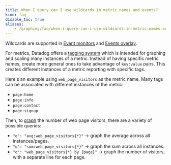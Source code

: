 ```yaml
---
title: When I query can I use wildcards in metric names and events?
kind: faq
disable_toc: true
aliases:
    - /graphing/faq/when-i-query-can-i-use-wildcards-in-metric-names-and-events
---
```


Wildcards are supported in [Event monitors][1] and [Events overlay][2].

For metrics, Datadog offers a [tagging system][3] which is intended for graphing and scaling many instances of a metric. Instead of having specific metric names, create more general ones to take advantage of `key:value` pairs. This creates different instances of a metric reporting with specific tags.

Here's an example using `web_page_visitors` as the metric name. Many tags can be associated with different instances of the metric:

* `page:home`
* `page:info`
* `page:contact`
* `page:signup`

Then, to [graph][4] the number of web page visitors, there are a variety of possible queries:

* `"q": "avg:web_page_visitors{*}"` -> graph the average across all instances/pages.
* `"q": "sum:web_page_visitors{*}"` -> graph the sum across all instances.
* `"q": "web_page_visitors{*} by {page}"` -> graph the number of visitors, with a separate line for each page.

[1]: /monitors/monitor_types/event
[2]: /graphing/#overlay-events-for-additional-context
[3]: /tagging
[4]: /graphing/#the-graphing-editor
